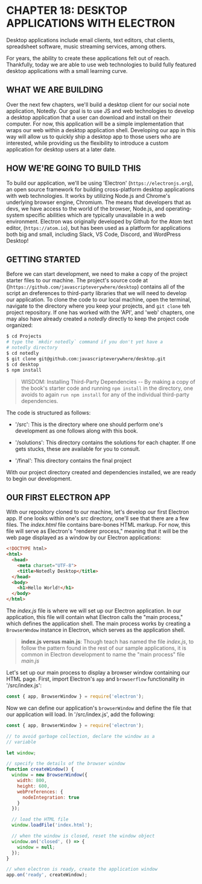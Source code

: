 # CHAPTER 18: DESKTOP APPLICATIONS WITH ELECTRON

Desktop applications include email clients, text editors, chat
clients, spreadsheet software, music streaming services, among others.

For years, the ability to create these applications felt out of 
reach. Thankfully, today we are able to use web technologies to 
build fully featured desktop applications with a small learning
curve.

## WHAT WE ARE BUILDING

Over the next few chapters, we'll build a desktop client for our 
social note application, Notedly.  Our goal is to use JS and 
web technologies to develop a desktop application that a user can 
download and install on their computer. For now, this application
will be a simple implementation that wraps our web within a 
desktop application shell. Developing our app in this way will allow
us to quickly ship a desktop app to those users who are interested,
while providing us the flexibility to introduce a custom application
for desktop users at a later date.

## HOW WE'RE GOING TO BUILD THIS

To build our application, we'll be using 'Electron' 
(`https://electronjs.org`), an open source framework for building
cross-platform desktop applications with web technologies. It works
by utilizing Node.js and Chrome's underlying browser engine, Chromium.
The means that developers that as devs, we have access to the 
world of the browser, Node.js, and operating-system specific abilities
which are typically unavailable in a web environment. Electron was 
originally developed by Github for the Atom text editor, 
(`https://atom.io`), but has been used as a platform for applications
both big and small, including Slack, VS Code, Discord, and WordPress
Desktop!

## GETTING STARTED

Before we can start development, we need to make a copy of the project
starter files to our machine. The project's source code at
()`https://github.com/javascripteverywhere/desktop`) contains all of the
script an dreferences to third-party libraries that we will need to 
develop our application. To clone the code to our local machine, open
the terminal, navigate to the directory where you keep your projects, and
`git clone` teh  project repository. If one has worked with the 'API',
and 'web' chapters, one may also have already created a _notedly_
directly to keep the project code organized:

```sh
$ cd Projects
# type the `mkdir notedly` command if you don't yet have a 
# notedly directory
$ cd notedly
$ git clone git@github.com:javascripteverywhere/desktop.git
$ cd desktop
$ npm install
```

> WISDOM: Installing Third-Party Dependencies -- By making a copy of the book's
starter code and running `npm install` in the directory, one avoids to again 
`run npm install` for any of the individual third-party dependencies.

The code is structured as follows:

* '/src': This is the directory where one should perform one's development
as one follows along with this book.

* '/solutions': This directory contains the solutions for each chapter. If
one gets stucks, these are available for you to consult.

* '/final': This directory contains the final project

With our project directory created and dependencies installed, we are ready
to begin our development.

## OUR FIRST ELECTRON APP

With our repository cloned to our machine, let's develop our first Electron 
app. If one looks within one's _src_ directory, one'll see that there are a
few files. The _index.html_ file contains bare-bones HTML markup. For now, 
this file will serve as Electron's "renderer process," meaning that it will 
be the web page displayed as a window by our Electron applications:

```html
<!DOCTYPE html>
<html>
  <head>
    <meta charset="UTF-8">
    <title>Notedly Desktop</title>
  </head>
  <body>
    <h1>Hello World!</h1>
  </body>
</html>
```

The _index.js_ file is where we will set up our Electron application. In
our application, this file will contain what Electron calls the "main
process," which defines the application shell. The main process works
by creating a `BrowserWndow` instance in Electron, which serves as the 
application shell.

> **index.js versus main.js**: Though teach has named the file _index.js_,
to follow the pattern found in the rest of our sample applications, it
is common in Electron development to name the "main process" file 
_main.js_

Let's set up our main process to display a browser window containing 
our HTML page. First, import Electron's `app` and `browserflow` 
functionality in '/src/index.js':

```JavaScript
const { app, BrowserWindow } = require('electron');
```

Now we can define our application's `browserWindow` and define the 
file that our application will load. In '/src/index.js', add the 
following:

```JavaScript
const { app, BrowserWindow } = require('electron');

// to avoid garbage collection, declare the window as a 
// variable

let window;

// specify the details of the browser window
function createWindow() {
  window = new BrowserWindow({
    width: 800,
    height: 600,
    webPreferences: {
      nodeIntegration: true
    }
  });

  // load the HTML file
  window.loadFile('index.html');

  // when the window is closed, reset the window object
  window.on('closed', () => {
    window = null;
  });
}

// when electron is ready, create the application window
app.on('ready', createWindow);
```

<!-- HERE -- p. 210, test tomorrow! -->


